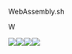 WebAssembly.sh

W

![](../_resources/a7da7086dd8ddc76f099fa874df085ff.png)![](../_resources/46d9bda192ede8fe58c66309f80117c6.png)![](../_resources/46d9bda192ede8fe58c66309f80117c6.png)![](../_resources/80db8cc20bc11d2373e449f59a55c561.png)